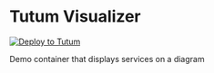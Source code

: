 # Tutum Visualizer

[![Deploy to Tutum](https://s.tutum.co/deploy-to-tutum.svg)](https://dashboard.tutum.co/stack/deploy/)

Demo container that displays services on a diagram



